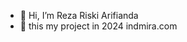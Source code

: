 - 👋 Hi, I’m Reza Riski Arifianda
- 👀 this my project in 2024 indmira.com

<!---
rezarizki2098/rezarizki2098 is a ✨ special ✨ repository because its `README.md` (this file) appears on your GitHub profile.
You can click the Preview link to take a look at your changes.
--->
